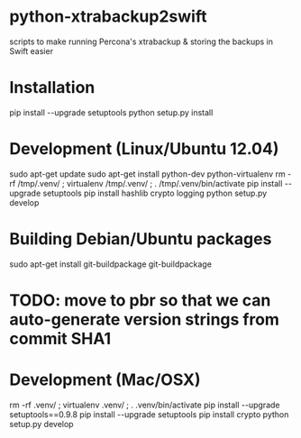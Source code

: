 python-xtrabackup2swift
=======================

scripts to make running Percona's xtrabackup & storing the backups in Swift easier


Installation
============

pip install --upgrade setuptools
python setup.py install

Development (Linux/Ubuntu 12.04)
================================

sudo apt-get update
sudo apt-get install python-dev python-virtualenv
rm -rf /tmp/.venv/ ; virtualenv /tmp/.venv/ ; . /tmp/.venv/bin/activate
pip install --upgrade setuptools
pip install hashlib crypto logging
python setup.py develop

Building Debian/Ubuntu packages
===============================

sudo apt-get install git-buildpackage
git-buildpackage

# TODO: move to pbr so that we can auto-generate version strings from commit SHA1

Development (Mac/OSX)
=====================

rm -rf .venv/ ; virtualenv .venv/ ; . .venv/bin/activate
pip install --upgrade setuptools==0.9.8
pip install --upgrade setuptools
pip install crypto
python setup.py develop

